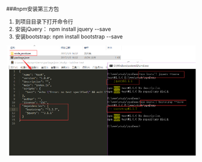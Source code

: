 ###npm安装第三方包
1. 到项目目录下打开命令行
2. 安装jQuery： npm install jquery --save
3. 安装bootstrap: npm install bootstrap --save

![](/assets/3.png)